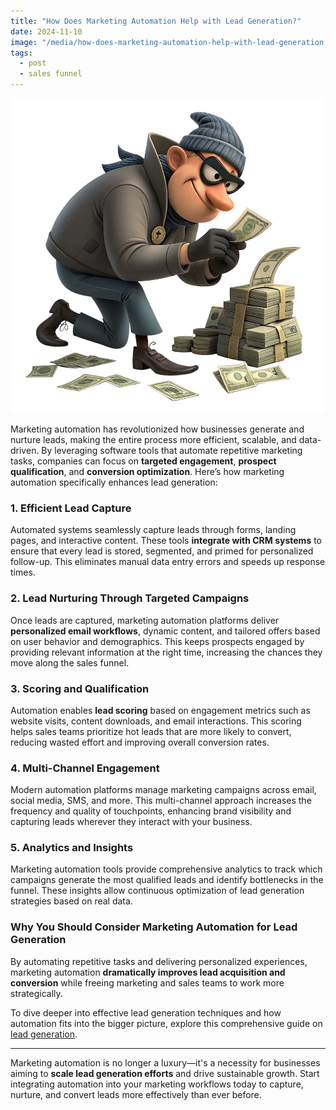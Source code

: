```yaml
---
title: "How Does Marketing Automation Help with Lead Generation?"
date: 2024-11-10
image: "/media/how-does-marketing-automation-help-with-lead-generation.webp"
tags:
  - post
  - sales funnel
---
```


![How Does Marketing Automation Help with Lead Generation?](/media/how-does-marketing-automation-help-with-lead-generation.webp)

Marketing automation has revolutionized how businesses generate and nurture leads, making the entire process more efficient, scalable, and data-driven. By leveraging software tools that automate repetitive marketing tasks, companies can focus on **targeted engagement**, **prospect qualification**, and **conversion optimization**. Here’s how marketing automation specifically enhances lead generation:

### 1. Efficient Lead Capture  
Automated systems seamlessly capture leads through forms, landing pages, and interactive content. These tools **integrate with CRM systems** to ensure that every lead is stored, segmented, and primed for personalized follow-up. This eliminates manual data entry errors and speeds up response times.

### 2. Lead Nurturing Through Targeted Campaigns  
Once leads are captured, marketing automation platforms deliver **personalized email workflows**, dynamic content, and tailored offers based on user behavior and demographics. This keeps prospects engaged by providing relevant information at the right time, increasing the chances they move along the sales funnel.

### 3. Scoring and Qualification  
Automation enables **lead scoring** based on engagement metrics such as website visits, content downloads, and email interactions. This scoring helps sales teams prioritize hot leads that are more likely to convert, reducing wasted effort and improving overall conversion rates.

### 4. Multi-Channel Engagement  
Modern automation platforms manage marketing campaigns across email, social media, SMS, and more. This multi-channel approach increases the frequency and quality of touchpoints, enhancing brand visibility and capturing leads wherever they interact with your business.

### 5. Analytics and Insights  
Marketing automation tools provide comprehensive analytics to track which campaigns generate the most qualified leads and identify bottlenecks in the funnel. These insights allow continuous optimization of lead generation strategies based on real data.

### Why You Should Consider Marketing Automation for Lead Generation  
By automating repetitive tasks and delivering personalized experiences, marketing automation **dramatically improves lead acquisition and conversion** while freeing marketing and sales teams to work more strategically.

To dive deeper into effective lead generation techniques and how automation fits into the bigger picture, explore this comprehensive guide on [lead generation](https://leadcraftr.com/posts/lead-generation/).

---

Marketing automation is no longer a luxury—it's a necessity for businesses aiming to **scale lead generation efforts** and drive sustainable growth. Start integrating automation into your marketing workflows today to capture, nurture, and convert leads more effectively than ever before.
